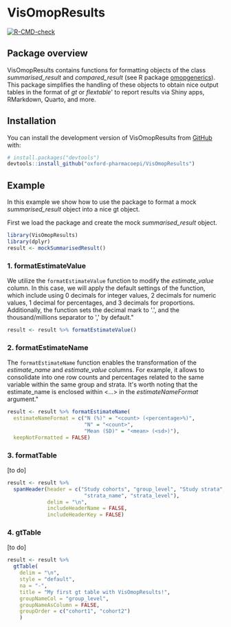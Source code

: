 # VisOmopResults

<!-- badges: start -->

[![R-CMD-check](https://github.com/catalamarti/gtSummarisedResult/actions/workflows/R-CMD-check.yaml/badge.svg)](https://github.com/catalamarti/gtSummarisedResult/actions/workflows/R-CMD-check.yaml)
<!-- badges: end -->

## Package overview

VisOmopResults contains functions for formatting objects of the class *summarised_result* and *compared_result* (see R package [omopgenerics](https://cran.r-project.org/web/packages/omopgenerics/index.html)). This package simplifies the handling of these objects to obtain nice output tables in the format of *gt* or *flextable*' to report results via Shiny apps, RMarkdown, Quarto, and more.


## Installation

You can install the development version of VisOmopResults from
[GitHub](https://github.com/) with:

``` r
# install.packages("devtools")
devtools::install_github("oxford-pharmacoepi/VisOmopResults")
```

## Example

In this example we show how to use the package to format a mock *summarised_result* object into a nice gt object.

First we load the package and create the mock *summarised_result* object.

``` r
library(VisOmopResults)
library(dplyr)
result <- mockSummarisedResult()
```

### 1. formatEstimateValue
We utilize the `formatEstimateValue` function to modify the *estimate_value* column. In this case, we will apply the default settings of the function, which include using 0 decimals for integer values, 2 decimals for numeric values, 1 decimal for percentages, and 3 decimals for proportions. Additionally, the function sets the decimal mark to '.', and the thousand/millions separator to ',' by default."

``` r
result <- result %>% formatEstimateValue()
```

### 2. formatEstimateName
The `formatEstimateName` function enables the transformation of the *estimate_name* and *estimate_value* columns. For example, it allows to consolidate into one row counts and percentages related to the same variable within the same group and strata. It's worth noting that the estimate_name is enclosed within <...> in the *estimateNameFormat* argument."
``` r
result <- result %>% formatEstimateName(
  estimateNameFormat = c("N (%)" = "<count> (<percentage>%)",
                         "N" = "<count>",
                         "Mean (SD)" = "<mean> (<sd>)"),
  keepNotFormatted = FALSE)
```

### 3. formatTable
[to do]
``` r
result <- result %>%
  spanHeader(header = c("Study cohorts", "group_level", "Study strata",
                         "strata_name", "strata_level"),
             delim = "\n", 
             includeHeaderName = FALSE,
             includeHeaderKey = FALSE)
```

### 4. gtTable
[to do]
``` r
result <- result %>%
  gtTable(
    delim = "\n",
    style = "default",
    na = "-",
    title = "My first gt table with VisOmopResults!",
    groupNameCol = "group_level",
    groupNameAsColumn = FALSE,
    groupOrder = c("cohort1", "cohort2")
    )
```
